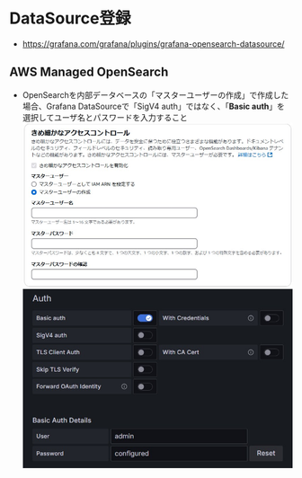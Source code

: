 # DataSource登録
- https://grafana.com/grafana/plugins/grafana-opensearch-datasource/
## AWS Managed OpenSearch
- OpenSearchを内部データベースの「マスターユーザーの作成」で作成した場合、Grafana DataSourceで「SigV4 auth」ではなく、「**Basic auth**」を選択してユーザ名とパスワードを入力すること  
  ![](./image/opensearch_auth.jpg)  
  ![](./image/opensearch_auth_2.jpg)